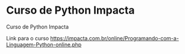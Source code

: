 # Curso de Python Impacta
Curso de Python Impacta

Link para o curso https://impacta.com.br/online/Programando-com-a-Linguagem-Python-online.php
